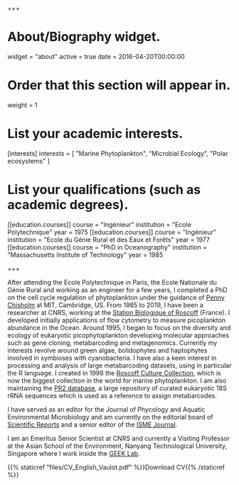 +++
# About/Biography widget.
widget = "about"
active = true
date = 2016-04-20T00:00:00

# Order that this section will appear in.
weight = 1

# List your academic interests.
[interests]
  interests = [
    "Marine Phytoplankton",
    "Microbial Ecology",
    "Polar ecosystems"
  ]

# List your qualifications (such as academic degrees).
[[education.courses]]
  course = "Ingénieur"
  institution = "Ecole Polytechnique"
  year = 1975
[[education.courses]]
  course = "Ingénieur"
  institution = "Ecole du Génie Rural et des Eaux et Forêts"
  year = 1977
[[education.courses]]
  course = "PhD in Oceanography"
  institution = "Massachusetts Institute of Technology"
  year = 1985

+++

After attending the Ecole Polytechnique in Paris, the Ecole Nationale du Génie Rural and working as an engineer for a few years, I completed a PhD on the cell cycle regulation of phytoplankton under the guidance of [Penny Chisholm](https://www.crafoordprize.se/press_release/the-crafoord-prize-in-biosciences-2019) at MIT, Cambridge, US.  From 1985 to 2019, I have been a researcher at CNRS, working at the [Station Biologique of Roscoff](http://www.sb-roscoff.fr/en) (France). I developed initially applications of flow cytometry to measure picoplankton abundance in the Ocean.  Around 1995, I began to focus on the diversity and ecology of eukaryotic picophytoplankton developing molecular approaches such as gene cloning, metabarcoding and metagenomics.  Currently my interests revolve around green algae, bolidophytes and haptophytes involved in symbioses with cyanobacteria.  I have also a keen interest in processing and analysis of large metabarcoding datasets, using in particular the R language. I created in 1998 the [Roscoff Culture Collection](http://www.roscoff-culture-collection.org/), which is now the biggest collection in the world for marine phytoplankton. I am also maintaining the [PR2 database](https://pr2-database.org), a large repository of curated eukaryotic 18S rRNA sequences which is used as a reference to assign metabarcodes.

I have served as an editor for the Journal of Phycology and Aquatic Environmental Microbiology and am currently on the editorial board of [Scientific Reports](https://www.nature.com/srep/about/editors#ecologyevolutionary) and a senior editor of the [ISME Journal](https://www.nature.com/ismej/editors).  

I am an Emeritus Senior Scientist at CNRS and currently a Visiting Professor at the Asian School of the Environment, Nanyang Technological University, Singapore where I work inside the [GEEK Lab](https://the-geek-lab.netlify.app).

{{% staticref "files/CV_English_Vaulot.pdf" %}}Download  CV{{% /staticref %}}
